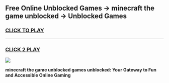 
## Free Online Unblocked Games → minecraft the game unblocked → Unblocked Games
<h3>
<a href="https://premium.freeplayer.one?title=minecraft_the_game_unblocked&ref=21F">CLICK TO PLAY</a></h3>
<hr>

<h3>
<a href="https://premium.freeplayer.one?title=minecraft_the_game_unblocked&ref=21F">CLICK 2 PLAY</a>
  
</h3>

<a href="https://premium.freeplayer.one?title=minecraft_the_game_unblocked&ref=21F/"><img src="https://clearcache.store/games.png"></a>


**minecraft the game unblocked games unblocked: Your Gateway to Fun and Accessible Online Gaming**
